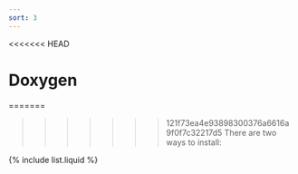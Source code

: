 ```yaml
---
sort: 3
---
```


<<<<<<< HEAD
# Doxygen

=======
>>>>>>> 121f73ea4e93898300376a6616a9f0f7c32217d5
There are two ways to install:

{% include list.liquid %}

